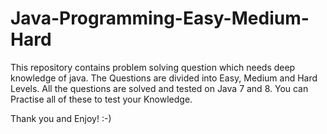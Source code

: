 # Java-Programming-Easy-Medium-Hard

This repository contains problem solving question which needs deep knowledge of java.
The Questions are divided into Easy, Medium and Hard Levels.
All the questions are solved and tested on Java 7 and 8.
You can Practise all of these to test your Knowledge.


Thank you and Enjoy! :-)
